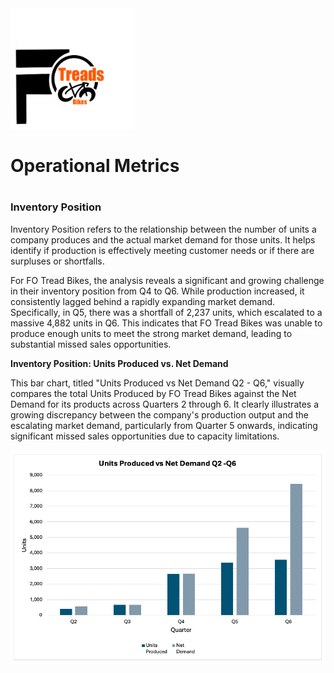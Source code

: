 <img src="https://github.com/LashawnFofung/FO-Tread-Bikes/raw/main/FO%20Tread%20Bikes%20Logo%20PNG.png" width="200" alt="FO Tread Bikes Logo">


<h1></h1>

<h1>Operational Metrics</h1>

<h1></h1>

<h3>Inventory Position</h3>

Inventory Position refers to the relationship between the number of units a company produces and the actual market demand for those units. It helps identify if production is effectively meeting customer needs or if there are surpluses or shortfalls.

For FO Tread Bikes, the analysis reveals a significant and growing challenge in their inventory position from Q4 to Q6. While production increased, it consistently lagged behind a rapidly expanding market demand. Specifically, in Q5, there was a shortfall of 2,237 units, which escalated to a massive 4,882 units in Q6. This indicates that FO Tread Bikes was unable to produce enough units to meet the strong market demand, leading to substantial missed sales opportunities.


<b>Inventory Position: Units Produced vs. Net Demand</b>

This bar chart, titled "Units Produced vs Net Demand Q2 - Q6," visually compares the total Units Produced by FO Tread Bikes against the Net Demand for its products across Quarters 2 through 6. It clearly illustrates a growing discrepancy between the company's production output and the escalating market demand, particularly from Quarter 5 onwards, indicating significant missed sales opportunities due to capacity limitations.


![Inventory Position: Units Produced vs Net Demand](https://github.com/LashawnFofung/FO-Tread-Bikes/blob/main/Dashboard/Image/Units%20Produced%20vs%20Demand%20Q2%20to%20Q6.png)

